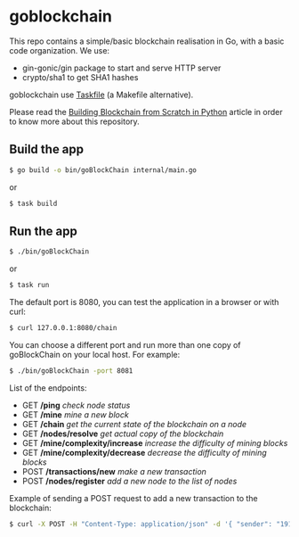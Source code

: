# goblockchain

This repo contains a simple/basic blockchain realisation in Go, with a basic code organization.
We use:
* gin-gonic/gin package to start and serve HTTP server
* crypto/sha1 to get SHA1 hashes

goblockchain use [Taskfile](https://dev.to/stack-labs/introduction-to-taskfile-a-makefile-alternative-h92) (a Makefile alternative). 

Please read the [Building Blockchain from Scratch in Python](https://python-scripts.com/blockchain) article in order to know more about this repository.

## Build the app
```bash
$ go build -o bin/goBlockChain internal/main.go
````
or
```bash
$ task build
````
## Run the app
```bash
$ ./bin/goBlockChain
```
or
```bash
$ task run
```
The default port is 8080, you can test the application in a browser or with curl:
```bash
$ curl 127.0.0.1:8080/chain
```
You can choose a different port and run more than one copy of goBlockChain on your local host.  For example:
```bash
$ ./bin/goBlockChain -port 8081
``` 
List of the endpoints:
* GET **/ping** _check node status_
* GET **/mine** _mine a new block_
* GET **/chain** _get the current state of the blockchain on a node_
* GET **/nodes/resolve** _get actual copy of the blockchain_ 
* GET **/mine/complexity/increase** _increase the difficulty of mining blocks_
* GET **/mine/complexity/decrease** _decrease the difficulty of mining blocks_
* POST **/transactions/new** _make a new transaction_
* POST **/nodes/register** _add a new node to the list of nodes_

Example of sending a POST request to add a new transaction to the blockchain:
```bash
$ curl -X POST -H "Content-Type: application/json" -d '{ "sender": "1914116639ac11ec83092c6fc90649b9", "recipient": "7e93670390396556d432206c1c3231fbb", "amount": 10}' "http://localhost:8080/transactions/new"
```